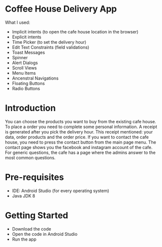 # Coffee House Delivery App
What I used:
- Implicit intents (to open the cafe house location in the browser)
- Explicit intents 
- Time Picker (to set the delivery hour)
- Edit Text Constraints (field validations)
- Toast Messages
- Spinner 
- Alert Dialogs
- Scroll Views
- Menu Items
- Ancenstral Navigations
- Floating Buttons 
- Radio Buttons 

# Introduction
You can choose the products you want to buy from the existing cafe house. To place a order you need to complete some personal information. A receipt is generated after you pick the delivery hour. This receipt mentioned: your data, order products and the order price. If you want to contact the cafe house, you need to press the contact button from the main page menu. The contact page shows you the facebook and instagram account of the cafe. For generic questions, the cafe has a page where the admins answer to the most common questions.

# Pre-requisites
- IDE: Android Studio (for every operating system)
- Java JDK 8

# Getting Started
- Download the code
- Open the code in Android Studio
- Run the app


